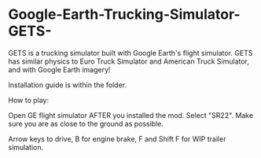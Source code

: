 # Google-Earth-Trucking-Simulator-GETS-
GETS is a trucking simulator built with Google Earth's flight simulator. GETS has similar physics to Euro Truck Simulator and American Truck Simulator, and with Google Earth imagery!


Installation guide is within the folder.

How to play:

Open GE flight simulator AFTER you installed the mod.
Select "SR22". Make sure you are as close to the ground as possible.

Arrow keys to drive, B for engine brake, F and Shift F for WIP trailer simulation.
